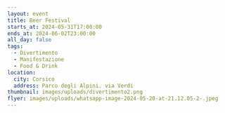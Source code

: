 ```yaml
---
layout: event
title: Beer Festival
starts_at: 2024-05-31T17:00:00
ends_at: 2024-06-02T23:00:00
all_day: false
tags:
  - Divertimento
  - Manifestazione
  - Food & Drink
location:
  city: Corsico
  address: Parco degli Alpini. via Verdi
thumbnail: images/uploads/divertimento2.png
flyer: images/uploads/whatsapp-image-2024-05-20-at-21.12.05-2-.jpeg
---
```

